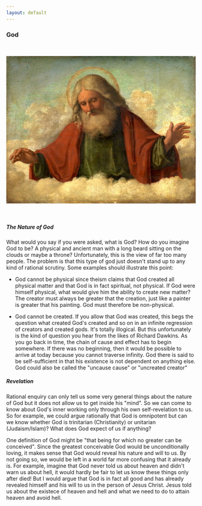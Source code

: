 ```yaml
---
layout: default
---
```


### God
&nbsp;

![](/images/god.jpg)

&nbsp;

##### The Nature of God

What would you say if you were asked, what is God? How do you imagine God to be? A physical and ancient man with a long beard sitting on the
clouds or maybe a throne? Unfortunately, this is the view of far too many people. The problem is that this type of god just doesn't stand up
to any kind of rational scrutiny. Some examples should illustrate this point:

- God cannot be physical since theism claims that God created all physical matter and that God is in fact spiritual, not physical.
If God were himself physical, what would give him the ability to create new matter? The creator must always be greater that the creation, just
like a painter is greater that his painting. God must therefore be non-physical.
 
- God cannot be created. If you allow that God was created, this begs the question what created God's created and so on in an infinite regression
of creators and created gods. It's totally illogical. But this unfortunately is the kind of question you hear from the likes of Richard Dawkins.
As you go back in time, the chain of cause and effect has to begin somewhere. If there was no beginning, then it would be possible to arrive at today
because you cannot traverse infinity. God there is said to be self-sufficient in that his existence is not dependent on anything else. God could also
be called the "uncause cause" or "uncreated creator"

##### Revelation

Rational enquiry can only tell us some very general things about the nature of God but it does not allow us to get inside his "mind". So we can come
to know about God's inner working only through his own self-revelation to us. So for example, we could argue rationally that God is omnipotent but can
we know whether God is trinitarian (Christianity) or unitarian (Judaism/Islam)? What does God expect of us if anything?

One definition of God might be "that being for which no greater can be conceived". Since the greatest conceivable God would be unconditionally loving,
it makes sense that God would reveal his nature and will to us. By not going so, we would be left in a world far more confusing that it already is.
For example, imagine that God never told us about heaven and didn't warn us about hell, it would hardly be fair to let us know these things only after
died! But I would argue that God is in fact all good and has already revealed himself and his will to us in the person of Jesus Christ. Jesus told us
about the existece of heaven and hell and what we need to do to attain heaven and avoid hell.